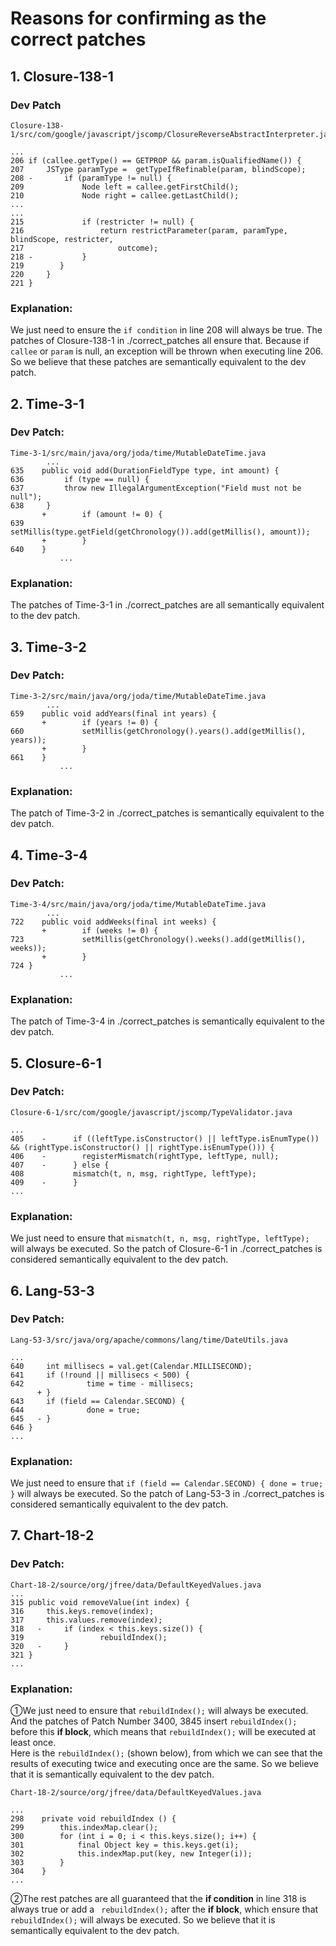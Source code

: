 # Reasons for confirming as the correct patches
## 1. Closure-138-1

### Dev Patch

```
Closure-138-1/src/com/google/javascript/jscomp/ClosureReverseAbstractInterpreter.java

...
206	if (callee.getType() == GETPROP && param.isQualifiedName()) {
207		JSType paramType =  getTypeIfRefinable(param, blindScope);
208	-		if (paramType != null) {
209				Node left = callee.getFirstChild();
210				Node right = callee.getLastChild();
...
...			
215				if (restricter != null) {
216					return restrictParameter(param, paramType, blindScope, restricter,
217						outcome);
218	-           }
219	       }
220	    }
221	}

```

### Explanation:
We just need to ensure the `if condition` in line 208 will always be true. The patches of Closure-138-1 in ./correct_patches all ensure that. Because if `callee` or `param` is null, an exception will be thrown when executing line 206. So we believe that these patches are semantically equivalent to the dev patch.
<br>
## 2. Time-3-1
### Dev Patch:
```
Time-3-1/src/main/java/org/joda/time/MutableDateTime.java
		...
635    public void add(DurationFieldType type, int amount) {
636	        if (type == null) {
637		    throw new IllegalArgumentException("Field must not be null");
638		}
       +        if (amount != 0) {
639             setMillis(type.getField(getChronology()).add(getMillis(), amount));
       +        }
640    }
           ...
```
### Explanation:
The patches of Time-3-1 in ./correct_patches are all semantically equivalent to the dev patch.
<br>
## 3. Time-3-2
### Dev Patch:
```
Time-3-2/src/main/java/org/joda/time/MutableDateTime.java
		...
659    public void addYears(final int years) {
       +        if (years != 0) {
660             setMillis(getChronology().years().add(getMillis(), years));
       +        }
661    }
           ...
```
### Explanation:
The patch of Time-3-2 in ./correct_patches is semantically equivalent to the dev patch.
<br>
## 4. Time-3-4
### Dev Patch:
```
Time-3-4/src/main/java/org/joda/time/MutableDateTime.java
		...
722    public void addWeeks(final int weeks) {
       +        if (weeks != 0) {
723             setMillis(getChronology().weeks().add(getMillis(), weeks));
       +        }
724	}
           ...
```
### Explanation:
The patch of Time-3-4 in ./correct_patches is semantically equivalent to the dev patch.
<br>
## 5. Closure-6-1
### Dev Patch:
```
Closure-6-1/src/com/google/javascript/jscomp/TypeValidator.java

...
405    -      if ((leftType.isConstructor() || leftType.isEnumType()) && (rightType.isConstructor() || rightType.isEnumType())) {
406    -        registerMismatch(rightType, leftType, null);
407    -      } else {
408           mismatch(t, n, msg, rightType, leftType);
409    -      }
...
```
### Explanation:
We just need to ensure that `mismatch(t, n, msg, rightType, leftType);` will always be executed. So the patch of Closure-6-1 in ./correct_patches is considered semantically equivalent to the dev patch.
<br>
## 6. Lang-53-3
### Dev Patch:
```
Lang-53-3/src/java/org/apache/commons/lang/time/DateUtils.java

...
640		int millisecs = val.get(Calendar.MILLISECOND);
641		if (!round || millisecs < 500) {
642	             time = time - millisecs;
	  +	}
643		if (field == Calendar.SECOND) {
644	             done = true;
645	  -	}
646	}
...
```
### Explanation:
We just need to ensure that `if (field == Calendar.SECOND) { done = true; }` will always be executed. So the patch of Lang-53-3 in ./correct_patches is considered semantically equivalent to the dev patch.
<br>
## 7. Chart-18-2
### Dev Patch:
```
Chart-18-2/source/org/jfree/data/DefaultKeyedValues.java
...
315	public void removeValue(int index) {
316		this.keys.remove(index);
317		this.values.remove(index);
318   -   	if (index < this.keys.size()) {
319           		rebuildIndex();
320   -   	}
321	}
...
```
### Explanation:
①We just need to ensure that `rebuildIndex();` will always be executed. And the patches of Patch Number 3400, 3845 insert `rebuildIndex();` before this **if block**, which means that `rebuildIndex();` will be executed at least once.
<br>
Here is the  `rebuildIndex();` (shown below), from which we can see that the results of executing twice and executing once are the same. So we believe that it is semantically equivalent to the dev patch.

```
Chart-18-2/source/org/jfree/data/DefaultKeyedValues.java

...
298    private void rebuildIndex () {
299        this.indexMap.clear();
300        for (int i = 0; i < this.keys.size(); i++) {
301            final Object key = this.keys.get(i);
302            this.indexMap.put(key, new Integer(i));
303        }
304    }
...
```

②The rest patches are all guaranteed that the **if condition** in line 318 is always true or add a ` rebuildIndex();` after the **if block**, which ensure that `rebuildIndex();` will always be executed. So we believe that it is semantically equivalent to the dev patch.
